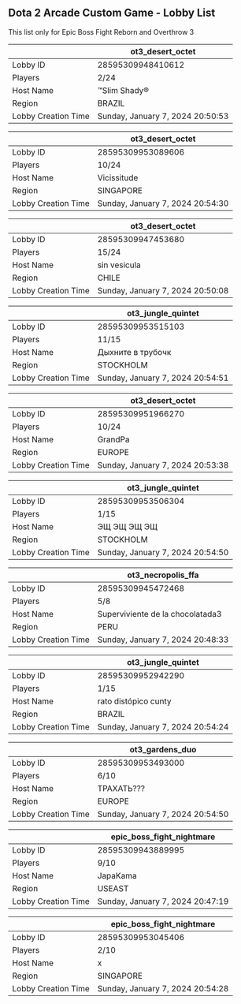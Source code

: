 ## Dota 2 Arcade Custom Game - Lobby List

This list only for Epic Boss Fight Reborn and Overthrow 3

|  | ot3_desert_octet |
| ------ | ------ |
| Lobby ID | 28595309948410612 |
| Players | 2/24 |
| Host Name | ™Slim Shady® |
| Region | BRAZIL |
| Lobby Creation Time | Sunday, January 7, 2024 20:50:53 |


|  | ot3_desert_octet |
| ------ | ------ |
| Lobby ID | 28595309953089606 |
| Players | 10/24 |
| Host Name | Vicissitude |
| Region | SINGAPORE |
| Lobby Creation Time | Sunday, January 7, 2024 20:54:30 |


|  | ot3_desert_octet |
| ------ | ------ |
| Lobby ID | 28595309947453680 |
| Players | 15/24 |
| Host Name | sin vesicula |
| Region | CHILE |
| Lobby Creation Time | Sunday, January 7, 2024 20:50:08 |


|  | ot3_jungle_quintet |
| ------ | ------ |
| Lobby ID | 28595309953515103 |
| Players | 11/15 |
| Host Name | Дыхните в трубочк |
| Region | STOCKHOLM |
| Lobby Creation Time | Sunday, January 7, 2024 20:54:51 |


|  | ot3_desert_octet |
| ------ | ------ |
| Lobby ID | 28595309951966270 |
| Players | 10/24 |
| Host Name | GrandPa |
| Region | EUROPE |
| Lobby Creation Time | Sunday, January 7, 2024 20:53:38 |


|  | ot3_jungle_quintet |
| ------ | ------ |
| Lobby ID | 28595309953506304 |
| Players | 1/15 |
| Host Name | ЭЩ ЭЩ ЭЩ ЭЩ |
| Region | STOCKHOLM |
| Lobby Creation Time | Sunday, January 7, 2024 20:54:50 |


|  | ot3_necropolis_ffa |
| ------ | ------ |
| Lobby ID | 28595309945472468 |
| Players | 5/8 |
| Host Name | Superviviente de la chocolatada3 |
| Region | PERU |
| Lobby Creation Time | Sunday, January 7, 2024 20:48:33 |


|  | ot3_jungle_quintet |
| ------ | ------ |
| Lobby ID | 28595309952942290 |
| Players | 1/15 |
| Host Name | rato distópico cunty |
| Region | BRAZIL |
| Lobby Creation Time | Sunday, January 7, 2024 20:54:24 |


|  | ot3_gardens_duo |
| ------ | ------ |
| Lobby ID | 28595309953493000 |
| Players | 6/10 |
| Host Name | ТРАХАТЬ??? |
| Region | EUROPE |
| Lobby Creation Time | Sunday, January 7, 2024 20:54:50 |


|  | epic_boss_fight_nightmare |
| ------ | ------ |
| Lobby ID | 28595309943889995 |
| Players | 9/10 |
| Host Name | JapaKama |
| Region | USEAST |
| Lobby Creation Time | Sunday, January 7, 2024 20:47:19 |


|  | epic_boss_fight_nightmare |
| ------ | ------ |
| Lobby ID | 28595309953045406 |
| Players | 2/10 |
| Host Name | x |
| Region | SINGAPORE |
| Lobby Creation Time | Sunday, January 7, 2024 20:54:28 |


